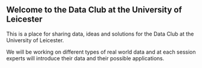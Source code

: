 ## Welcome to the Data Club at the University of Leicester

This is a place for sharing data, ideas and solutions for the Data Club at the University of Leicester.

We will be working on different types of real world data and at each session experts will introduce their data and their possible applications.
